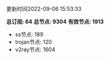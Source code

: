 更新时间2022-09-06 15:53:33

**总订阅: 64**
**总节点: 9304**
**有效节点: 1913**
- ss节点: 189
- trojan节点: 120
- v2ray节点: 1604
